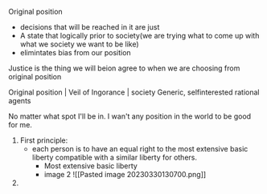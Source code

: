Original position 
- decisions that will be reached in it are just
- A state that logically prior to society(we are trying what to come up with what we society we want to be like)
- elimintates bias from our position


Justice is the thing we will beion agree to when we are choosing from original position


Original position  |  Veil of Ingorance  |  society
Generic, selfinterested rational agents





No matter what spot I'll be in. I wan't any position in the world to be good for me.


1) First principle:
	- each person is to have an equal right to the most extensive basic liberty compatible with a similar liberty for others.
		- Most extensive basic liberty
		- image 2
		  ![[Pasted image 20230330130700.png]]
2) 